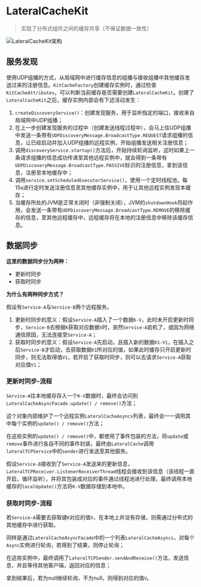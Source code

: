 # LateralCacheKit

> 实现了分布式组件之间的缓存共享（不保证数据一致性）

![LateralCacheKit架构](https://tva1.sinaimg.cn/large/e6c9d24ely1go4dbhabzbj218e0u0tjt.jpg)

## 服务发现

使用UDP组播的方式，从局域网中进行缓存信息的组播与接收组播中其他缓存发送过来的注册信息。`KitCacheFactory`创建缓存实例时，通过检查`KitCacheAttributes`，可以判断当前缓存是否需要创建`LateralCacheKit`。创建了`LateralCacheKit`之后，缓存实例内部会有下述活动发生：

1. `createDiscoveryService()`：创建发现服务，用于监听指定的端口，接收来自局域网中UDP组播；
2. 在上一步创建发现服务的过程中（创建发送线程过程中），会马上往UDP组播中发送一条带有`UDPDiscoveryMessage.BroadcastType.REQUEST`请求组播的信息，让已经启动并加入UDP组播的远程实例，开始组播发送相关注册信息；
3. 调用`discoveryService.startup()`方法后，开始持续轮询监听，这时如果上一条请求组播的信息成功传递至其他远程实例中，就会得到一条带有`UDPDiscoveryMessage.BroadcastType.PASSIVE`标识的注册信息，拿到该信息，注册至本地缓存中；
4. 调用`service.setScheduledExecutorService()`，使用一个定时线程池，每15s进行定时发送注册信息至其他缓存实例中，用于让其他远程实例发现本缓存；
5. 当缓存所处的JVM是正常关闭时（非强制关闭），JVM的`shutdownHook`将起作用，会发送一条带有`UDPDiscoveryMessage.BroadcastType.REMOVE`的移除缓存的信息，至其他远程缓存中，远程缓存将在本地的注册信息中移除该缓存信息。

## 数据同步

**这里的数据同步分为两种：**

- 更新时同步
- 获取时同步

**为什么有两种同步方式？**

假设有`Service-A`与`Service-B`两个远程服务。

1. 更新时同步的意义：假设`Service-A`插入了一个数据`K-V`，此时未开启更新时同步，`Service-B`去根据`K`获取对应数据`V`时，突然`Service-A`宕机了，或因为网络通信原因，无法连接至`Service-A`；
2. 获取时同步的意义：假设`Service-A`先启动，且插入新的数据`K1-V1`，在插入之后`Service-B`才启动，去获取数据`K1`所对应的值，如果此时缓存只开启更新时同步，则无法取得值`V1`，若开启了获取时同步，则可以去请求`Service-A`获取对应值`V1`；

### 更新时同步-流程

`Service-A`往本地缓存存入一个`K-V`数据时，最终会访问到`LateralCacheAsyncFacade.update() / remove()`方法；

这个对象内部维护了一个远程实例`LateralCacheAsyncs`列表，最终会一一调用其中每个实例的`update() / remove()`方法；

在这些实例的`update() / remove()`中，都使用了事件包装的方法，将`update`或`remove`事件进行各自不同的事件封装，最终由`LateralCache`调用`lateralTCPService`中的`sender`进行发送至其他服务。

假设`Service-B`接收到了`Service-A`发送来的更新信息，`LateralTCPReceiver.ListenerReceiverThread`线程会接收到该信息（该线程一直开启，循环监听），并将其包装成对应的事件通过线程池进行处理，最终调用本地缓存的`localUpdate()`方法将`K-V`数据存储到本地中。

### 获取时同步-流程

若`Service-A`需要去获取键`K`对应的值`V`，在本地上并没有存储，则需通过分布式的其他缓存中进行获取。

同样是通过`LateralCacheAsyncFacade`中的一个列表`LateralCacheAsyncs`，对每个`Async`实例进行轮询，若得到了结果，则停止轮询；

在这些实例中，最终调用了`LateralTCPSender.sendAndReceive()`方法，发送信息，并且等待其他客户端，返回对应的信息；

拿到结果后，若为null继续轮询，不为null，则得到对应的值`V`。

